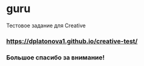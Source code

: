 # guru
Тестовое задание для Creative

### https://dplatonova1.github.io/creative-test/

### Большое спасибо за внимание!